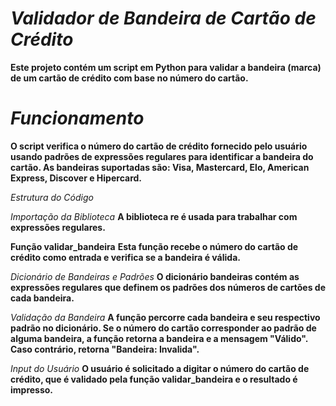 # *Validador de Bandeira de Cartão de Crédito*

**Este projeto contém um script em Python para validar a bandeira (marca) de um cartão de crédito com base no número do cartão.**

# *Funcionamento*

**O script verifica o número do cartão de crédito fornecido pelo usuário usando padrões de expressões regulares para identificar a bandeira do cartão. As bandeiras suportadas são: Visa, Mastercard, Elo, American Express, Discover e Hipercard.**

*Estrutura do Código*

*Importação da Biblioteca*
**A biblioteca re é usada para trabalhar com expressões regulares.**

**Função validar_bandeira**
**Esta função recebe o número do cartão de crédito como entrada e verifica se a bandeira é válida.**

*Dicionário de Bandeiras e Padrões*
**O dicionário bandeiras contém as expressões regulares que definem os padrões dos números de cartões de cada bandeira.**

*Validação da Bandeira*
**A função percorre cada bandeira e seu respectivo padrão no dicionário. Se o número do cartão corresponder ao padrão de alguma bandeira, a função retorna a bandeira e a mensagem "Válido". Caso contrário, retorna "Bandeira: Invalida".**

*Input do Usuário*
**O usuário é solicitado a digitar o número do cartão de crédito, que é validado pela função validar_bandeira e o resultado é impresso.**
